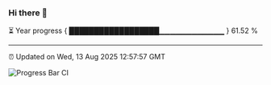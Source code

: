 ### Hi there 👋

⏳ Year progress { ██████████████████▁▁▁▁▁▁▁▁▁▁▁▁ } 61.52 %

---

⏰ Updated on Wed, 13 Aug 2025 12:57:57 GMT

![Progress Bar CI](https://github.com/DhruviPatel157/GitHub-Actions-Demo/workflows/Progress%20Bar%20CI/badge.svg)
